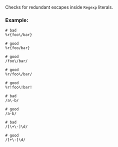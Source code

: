 Checks for redundant escapes inside `Regexp` literals.

### Example:
    # bad
    %r{foo\/bar}

    # good
    %r{foo/bar}

    # good
    /foo\/bar/

    # good
    %r/foo\/bar/

    # good
    %r!foo\!bar!

    # bad
    /a\-b/

    # good
    /a-b/

    # bad
    /[\+\-]\d/

    # good
    /[+\-]\d/